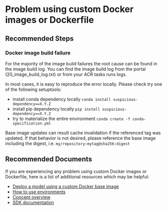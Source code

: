 <properties
	pageTitle="Problem using custom Docker images or Dockerfile"
	description="Problem using custom Docker images or Dockerfile"
	infoBubbleText="Problem using custom Docker images or Dockerfile"
	service="microsoft.machinelearning"
	resource="environments"
	authors="saachigopal"
	ms.author="sagopal"
	supportTopicIds="32755205"
	productPesIds="16644"
	cloudEnvironments="public, fairfax, mooncake, usnat, ussec"
	articleId="microsoft.machinelearning.environments.problemusingcustomdockerimagesordockerfile"
	selfHelpType="generic"
	ownershipId="AzureML_AzureMachineLearningServices"
/>

# Problem using custom Docker images or Dockerfile

## **Recommended Steps**
### Docker image build failure
For the majority of the image build failures the root cause can be found in the image build log. You can find the image build log from the portal (20_image_build_log.txt) or from your ACR tasks runs logs.

In most cases, it is easy to reproduce the error locally. Please check try one of the following setuptools:

* install conda dependency locally `conda install suspicious-dependency==X.Y.Z`
* install pip dependency locally `pip install suspicious-dependency==X.Y.Z`
* try to materialize the entire environment `conda create -f conda-specification.yml`

Base image updates can result cache invalidation if the referenced tag was updated. If that behavior is not desired, please reference the base image including the digest, i.e. `my/repository:mytag@sha256:digest`

## **Recommended Documents**
If you are experiencing any problem using custom Docker images or Dockerfile, here is a list of additional resources which may be helpful:
* [Deploy a model using a custom Docker base image](https://docs.microsoft.com/azure/machine-learning/how-to-deploy-custom-docker-image)
* [How to use environments](https://docs.microsoft.com/azure/machine-learning/how-to-use-environments)
* [Concept overview](https://docs.microsoft.com/azure/machine-learning/concept-environments)
* [SDK documentation](https://docs.microsoft.com/python/api/azureml-core/azureml.core.environment)
